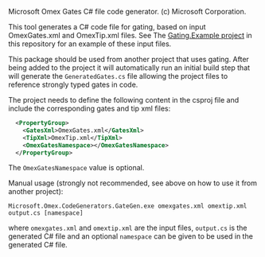 Microsoft Omex Gates C# file code generator.
(c) Microsoft Corporation.

This tool generates a C# code file for gating, based on input OmexGates.xml and OmexTip.xml files. See The [Gating.Example project](https://github.com/microsoft/Omex/tree/master/src/Gating.Example) in this repository for an example of these input files.

This package should be used from another project that uses gating. After being added to the project it will automatically run an initial build step that will generate the `GeneratedGates.cs` file allowing the project files to reference strongly typed gates in code.

The project needs to define the following content in the csproj file and include the corresponding gates and tip xml files:

```xml
  <PropertyGroup>
    <GatesXml>OmexGates.xml</GatesXml>
    <TipXml>OmexTip.xml</TipXml>
    <OmexGatesNamespace></OmexGatesNamespace>
  </PropertyGroup>
```

The `OmexGatesNamespace` value is optional.

Manual usage (strongly not recommended, see above on how to use it from another project):

  ```Microsoft.Omex.CodeGenerators.GateGen.exe omexgates.xml omextip.xml output.cs [namespace]```
  
where `omexgates.xml` and `omextip.xml` are the input files, `output.cs` is the generated C# file and an optional `namespace` can be given to be used in the generated C# file.

